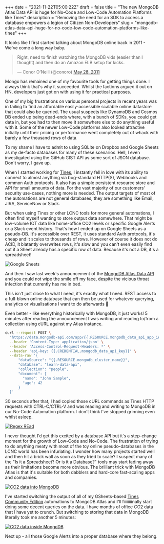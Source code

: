 +++
date = "2021-11-22T05:00:22Z"
draft = false
title = "The new MongoDB Atlas Data API is huge for No-Code and Low-Code Automation Platforms like Tines"
description = "Removing the need for an SDK to access a database empowers a legion of Citizen Non-Developers"
slug = "mongodb-atlas-data-api-huge-for-no-code-low-code-automation-platforms-like-tines"
+++

It looks like I first started talking about MongoDB online back in 2011 - We've come a long way baby.

<blockquote class="twitter-tweet"><p lang="en" dir="ltr">Right, need to finish watching the MongoDB vids (easier than I thought) and then do an Amazon ELB setup for kicks.</p>&mdash; Conor O&#39;Neill (@conoro) <a href="https://twitter.com/conoro/status/74460796041695232?ref_src=twsrc%5Etfw">May 28, 2011</a></blockquote> <script async src="https://platform.twitter.com/widgets.js" charset="utf-8"></script> 

Mongo has remained one of my favourite tools for getting things done. I always think that's why it succeeded. Whilst the factions argued it out on HN, developers just got on with using it for practical purposes. 

One of my big frustrations on various personal projects in recent years was in failing to find an affordable easily-accessible scalable online datastore that could also be queried. The usual suspects like DynamoDB and Cosmos DB ended up being dead-ends where, with a bunch of SDKs, you could get data in, but you had to then move it somewhere else to do anything useful with it. Some of the newer Low-Code platforms also looked attractive initially until their pricing or performance went completely out of whack with barely a few thousand rows of data.

To my shame I have to admit to using SQLite on Dropbox and Google Sheets as my de-facto databases for many of these scenarios. Hell, I even investigated using the GitHub GIST API as some sort of JSON database. Don't worry, I gave up. 

When I started working for [Tines](https://www.tines.com), I instantly fell in love with its ability to connect to almost anything via bog-standard HTTP(S), Webhooks and common Auth protocols. It also has a simple persistent resource store and API for small amounts of data. For the vast majority of our customers' security use-cases, nothing more is needed. The output targets of most of the automations are not general databases, they are something like Email, JIRA, ServiceNow or Slack.

But when using Tines or other LCNC tools for more general automations, I often find myself wanting to store output data somewhere. That might be low-volume IOT data like home-office CO2 levels or specific Google Alerts or a Slack event history. That's how I ended up on Google Sheets as a pseudo-DB. It's accessible over REST, it uses standard Auth protocols, it's cheap and it scales to thousands of rows. However of course it does not do ACID, it blatantly overwrites rows, it's slow and you can't even easily find out if a Sheet already has a specific row of data. Because it's not a DB, it's a spreadsheet!

![Google Sheets](/images/2021/11/lcnc_alerts2.png)


And then I saw last week's announcement of the [MongoDB Atlas Data API](https://www.mongodb.com/blog/post/introducing-mongodb-atlas-data-api-now-available-preview) and you could not wipe the smile off my face, despite the vicious throat infection that currently has me in bed.

This isn't just close to what I need, it's exactly what I need. REST access to a full-blown online database that can then be used for whatever querying, analytics or visualisations I want to do afterwards 🤯

Even better - like everything historically with MongoDB, it just works! 5 minutes after reading the announcement I was writing and reading to/from a collection using cURL against my Atlas instance. 


```bash
curl --request POST \
  'https://data.mongodb-api.com/app/{{.RESOURCE.mongodb_data_api_app_id}}/endpoint/data/beta/action/insertOne' \
  --header 'Content-Type: application/json' \
  --header 'Access-Control-Request-Headers: *' \
  --header 'api-key: {{.CREDENTIAL.mongodb_data_api_key}}' \
  --data-raw '{
      "dataSource": "{{.RESOURCE.mongodb_cluster_name}}",
      "database": "learn-data-api",
      "collection": "people",
      "document": {
        "name": "John Sample",
        "age": 42
      }
  }'
```

30 seconds after that, I had copied those cURL commands as Tines HTTP requests with CTRL-C/CTRL-V and was reading and writing to MongoDB in our No-Code Automation platform. I don't think I've stopped grinning even whilst asleep.

[![Regex REad](/images/2021/11/mongodb_regex_read.png)](//conoroneill.net/images/2021/11/mongodb_regex_read.png)


I never thought I'd get this excited by a database API but it's a step-change moment for the growth of Low-Code and No-Code. The frustration of trying to do anything meaty with most of the toy online pseudo-databases in the LCNC world has been infuriating. I wonder how many projects started well and then hit a brick wall as soon as they tried to scale? I suspect many of the "Is it a Spreadsheet? Or is it a Database?" tools may start fading away as their limitations become more obvious. The brilliant trick with MongoDB Atlas is that it's suitable for both dabblers and hard-core fast-scaling apps and companies.

[![CO2 data into MongoDB](/images/2021/11/mongodb_tines.png)](//conoroneill.net/images/2021/11/mongodb_tines.png)

I've started switching the output of all of my GSheets-based [Tines Community Edition](https://www.tines.com/) automations to MongoDB Atlas and I'll fiiiiiiiinally start doing some decent queries on the data. I have months of office CO2 data that I have yet to crunch. But switching to storing that data in MongoDB literally took me another 5 minutes:

[![CO2 data inside MongoDB](/images/2021/11/mongodb_data2.png)](//conoroneill.net/images/2021/11/mongodb_data2.png)

Next up - all those Google Alerts into a proper database where they belong.


